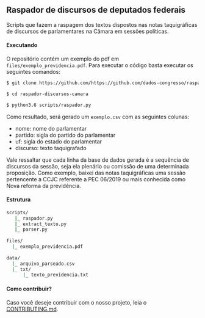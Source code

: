 ## Raspador de discursos de deputados federais

Scripts que fazem a raspagem dos textos dispostos nas notas taquigráficas de discursos de parlamentares na Câmara em sessões políticas.

#### Executando
O repositório contém um exemplo do pdf em ``files/exemplo_previdencia.pdf``. Para executar o código basta executar os seguintes comandos:

```bash
$ git clone https://github.com/https://github.com/dados-congresso/raspador-discursos-camara.git

$ cd raspador-discursos-camara

$ python3.6 scripts/raspador.py 
```

Como resultado, será gerado um ``exemplo.csv`` com as seguintes colunas:

* nome: nome do parlamentar
* partido: sigla do partido do parlamentar
* uf: sigla do estado do parlamentar
* discurso: texto taquigrafado

Vale ressaltar que cada linha da base de dados gerada é a sequência de discursos da sessão, seja ela plenário ou comissão de uma determinada proposição. Como exemplo, baixei das notas taquigráficas uma sessão pertencente a CCJC referente a PEC 06/2019 ou mais conhecida como Nova reforma da previdência.

#### Estrutura
```bash
scripts/
   |_ raspador.py 
   |_ extract_texto.py
   |_ parser.py
   
files/
  |_ exemplo_previdencia.pdf
  
data/
  |_ arquivo_parseado.csv
  |_ txt/
      |_ texto_previdencia.txt
```

#### Como contribuir?

Caso você deseje contribuir com o nosso projeto, leia o [CONTRIBUTING.md]().
